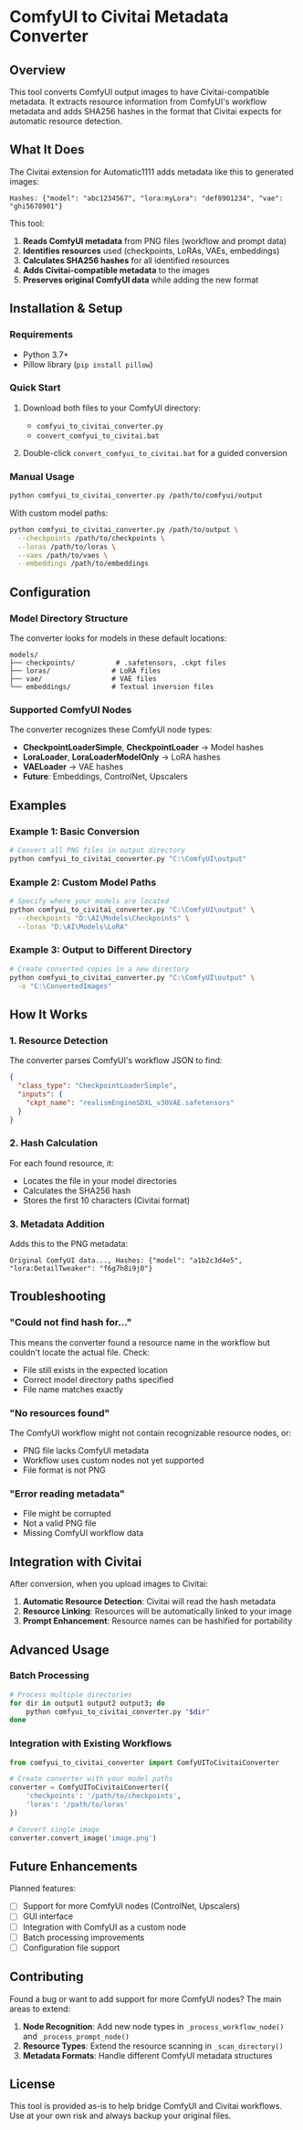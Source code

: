 # ComfyUI to Civitai Metadata Converter

## Overview

This tool converts ComfyUI output images to have Civitai-compatible metadata. It extracts resource information from ComfyUI's workflow metadata and adds SHA256 hashes in the format that Civitai expects for automatic resource detection.

## What It Does

The Civitai extension for Automatic1111 adds metadata like this to generated images:
```
Hashes: {"model": "abc1234567", "lora:myLora": "def8901234", "vae": "ghi5678901"}
```

This tool:
1. **Reads ComfyUI metadata** from PNG files (workflow and prompt data)
2. **Identifies resources** used (checkpoints, LoRAs, VAEs, embeddings)
3. **Calculates SHA256 hashes** for all identified resources
4. **Adds Civitai-compatible metadata** to the images
5. **Preserves original ComfyUI data** while adding the new format

## Installation & Setup

### Requirements
- Python 3.7+
- Pillow library (`pip install pillow`)

### Quick Start
1. Download both files to your ComfyUI directory:
   - `comfyui_to_civitai_converter.py`
   - `convert_comfyui_to_civitai.bat`

2. Double-click `convert_comfyui_to_civitai.bat` for a guided conversion

### Manual Usage

```bash
python comfyui_to_civitai_converter.py /path/to/comfyui/output
```

With custom model paths:
```bash
python comfyui_to_civitai_converter.py /path/to/output \
  --checkpoints /path/to/checkpoints \
  --loras /path/to/loras \
  --vaes /path/to/vaes \
  --embeddings /path/to/embeddings
```

## Configuration

### Model Directory Structure

The converter looks for models in these default locations:
```
models/
├── checkpoints/          # .safetensors, .ckpt files
├── loras/               # LoRA files
├── vae/                 # VAE files
└── embeddings/          # Textual inversion files
```

### Supported ComfyUI Nodes

The converter recognizes these ComfyUI node types:
- **CheckpointLoaderSimple**, **CheckpointLoader** → Model hashes
- **LoraLoader**, **LoraLoaderModelOnly** → LoRA hashes  
- **VAELoader** → VAE hashes
- **Future**: Embeddings, ControlNet, Upscalers

## Examples

### Example 1: Basic Conversion
```bash
# Convert all PNG files in output directory
python comfyui_to_civitai_converter.py "C:\ComfyUI\output"
```

### Example 2: Custom Model Paths
```bash
# Specify where your models are located
python comfyui_to_civitai_converter.py "C:\ComfyUI\output" \
  --checkpoints "D:\AI\Models\Checkpoints" \
  --loras "D:\AI\Models\LoRA"
```

### Example 3: Output to Different Directory
```bash
# Create converted copies in a new directory
python comfyui_to_civitai_converter.py "C:\ComfyUI\output" \
  -o "C:\ConvertedImages"
```

## How It Works

### 1. Resource Detection
The converter parses ComfyUI's workflow JSON to find:
```json
{
  "class_type": "CheckpointLoaderSimple",
  "inputs": {
    "ckpt_name": "realismEngineSDXL_v30VAE.safetensors"
  }
}
```

### 2. Hash Calculation
For each found resource, it:
- Locates the file in your model directories
- Calculates the SHA256 hash
- Stores the first 10 characters (Civitai format)

### 3. Metadata Addition
Adds this to the PNG metadata:
```
Original ComfyUI data..., Hashes: {"model": "a1b2c3d4e5", "lora:DetailTweaker": "f6g7h8i9j0"}
```

## Troubleshooting

### "Could not find hash for..."
This means the converter found a resource name in the workflow but couldn't locate the actual file. Check:
- File still exists in the expected location
- Correct model directory paths specified
- File name matches exactly

### "No resources found"
The ComfyUI workflow might not contain recognizable resource nodes, or:
- PNG file lacks ComfyUI metadata
- Workflow uses custom nodes not yet supported
- File format is not PNG

### "Error reading metadata"
- File might be corrupted
- Not a valid PNG file
- Missing ComfyUI workflow data

## Integration with Civitai

After conversion, when you upload images to Civitai:

1. **Automatic Resource Detection**: Civitai will read the hash metadata
2. **Resource Linking**: Resources will be automatically linked to your image
3. **Prompt Enhancement**: Resource names can be hashified for portability

## Advanced Usage

### Batch Processing
```bash
# Process multiple directories
for dir in output1 output2 output3; do
    python comfyui_to_civitai_converter.py "$dir"
done
```

### Integration with Existing Workflows
```python
from comfyui_to_civitai_converter import ComfyUIToCivitaiConverter

# Create converter with your model paths
converter = ComfyUIToCivitaiConverter({
    'checkpoints': '/path/to/checkpoints',
    'loras': '/path/to/loras'
})

# Convert single image
converter.convert_image('image.png')
```

## Future Enhancements

Planned features:
- [ ] Support for more ComfyUI nodes (ControlNet, Upscalers)
- [ ] GUI interface
- [ ] Integration with ComfyUI as a custom node
- [ ] Batch processing improvements
- [ ] Configuration file support

## Contributing

Found a bug or want to add support for more ComfyUI nodes? The main areas to extend:

1. **Node Recognition**: Add new node types in `_process_workflow_node()` and `_process_prompt_node()`
2. **Resource Types**: Extend the resource scanning in `_scan_directory()`
3. **Metadata Formats**: Handle different ComfyUI metadata structures

## License

This tool is provided as-is to help bridge ComfyUI and Civitai workflows. Use at your own risk and always backup your original files.

